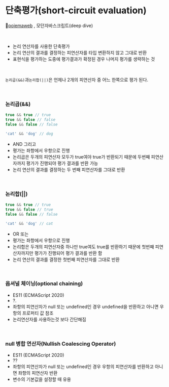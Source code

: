 # 단축평가(short-circuit evaluation)
📌[poiemaweb](https://poiemaweb.com/) , 모던자바스크립트(deep dive)

<br>

* 논리 연산자를 사용한 단축평가
* 논리 연산의 결과를 결정하는 피연산자를 타입 변환하지 않고 그대로 반환
* 표현식을 평가하는 도중에 평가결과가 확정된 경우 나머지 평가를 생략하는 것

<br>

`논리곱(&&)`과`논리합(||)`은 언제나 2개의 피연산자 중 어느 한쪽으로 평가 된다.

<br>

### 논리곱(&&)
```js
true && true // true
true && false // false
false && false // false

'cat' && 'dog' // dog
```
* AND 그리고
* 평가는 좌항에서 우항으로 진행
* 논리곱은 두개의 피연산자 모두가 true여야 true가 반환되기 때문에 두번째 피연산자까지 평가가 진행되야 평가 결과를 반환 가능 
* 논리 연산의 결과를 결정하는 두 번째 피연산자를 그대로 반환

<br>

### 논리합(||)
```js
true && true // true
true && false // true
false && false // false

'cat' && 'dog' // cat
```
* OR 또는
* 평가는 좌항에서 우항으로 진행
* 논리합은 두개의 피연산자중 하나만 true여도 true를 반환하기 때문에 첫번째 피연산자까지만 평가가 진행되어 평가 결과를 반환 함
* 논리 연산의 결과를 결정한 첫번째 피연산자를 그대로 반환

<br>

### 옵셔널 체이닝(optional chaining)
* ES11 (ECMAScript 2020)
* ?.
* 좌항의 피연산자가 null 또는 undefined인 경우 undefined을 반환하고 아니면 우항의 프로퍼티 값 참조 
* 논리연산자를 사용하는것 보다 간단해짐

<br>

### null 병합 연산자(Nullish Coalescing Operator)
* ES11 (ECMAScript 2020)
* ??
* 좌항의 피연산자가 null 또는 undefined인 경우 우항의 피연산자를 반환하고 아니면 좌항의 피연산자 반환
* 변수의 기본값을 설정할 때 유용 